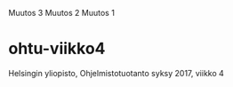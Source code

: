 Muutos 3
Muutos 2
Muutos 1

# ohtu-viikko4
Helsingin yliopisto, Ohjelmistotuotanto syksy 2017, viikko 4
